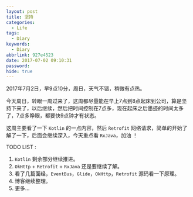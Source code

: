 ```yaml
---
layout: post
title: 坚持
categories:
  - Life
tags:
  - Diary
keywords:
  - Diary	
abbrlink: 927e4523
date: 2017-07-02 09:10:31
password:
hide: true
---
```


2017年7月2日，早9点10分，周日，天气不错，稍微有点热。

<!--more-->

今天周日，转眼一周过来了，这周都尽量能在早上7点到8点起床到公司，算是坚持下来了，以后继续，然后把时间控制在7点多，现在起床之后墨迹的时间太多了，7点多睁眼，都要快9点钟才有状态。

这周主要看了一下 `Kotlin` 的一点内容，然后 `Retrofit` 网络请求，简单的开始了解了一下，后面会继续深入，今天重点看 `RxJava`，加油 ！

TODO LIST :

1. `Kotlin` 剩余部分继续推进。
2. `OkHttp` + `Retrofit` + `RxJava` 还是要继续了解。
3. 看了几篇面经，`EventBus`，`Glide`，`OkHttp`，`Retrofit` 源码看一下原理。
4. 博客继续整理。
5. 更多...
